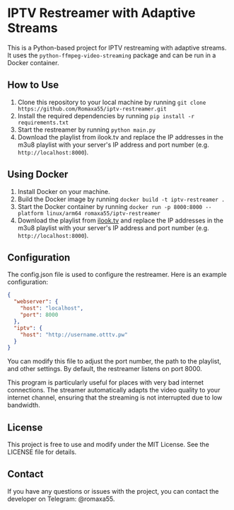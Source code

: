 # IPTV Restreamer with Adaptive Streams

This is a Python-based project for IPTV restreaming with adaptive streams. It uses the `python-ffmpeg-video-streaming` package and can be run in a Docker container.
## How to Use

1. Clone this repository to your local machine by running `git clone https://github.com/Romaxa55/iptv-restreamer.git`
2. Install the required dependencies by running `pip install -r requirements.txt`
3. Start the restreamer by running `python main.py`
4. Download the playlist from ilook.tv and replace the IP addresses in the m3u8 playlist with your server's IP address and port number (e.g. `http://localhost:8000`).

## Using Docker

1. Install Docker on your machine.
2. Build the Docker image by running `docker build -t iptv-restreamer .`
3. Start the Docker container by running `docker run -p 8000:8000 --platform linux/arm64 romaxa55/iptv-restreamer`
4. Download the playlist from [ilook.tv](https://ilook.tv) and replace the IP addresses in the m3u8 playlist with your server's IP address and port number (e.g. `http://localhost:8000`).

## Configuration

The config.json file is used to configure the restreamer. Here is an example configuration:
```json
{
  "webserver": {
    "host": "localhost",
    "port": 8000
  },
  "iptv": {
    "host": "http://username.otttv.pw"
  }
}
```
You can modify this file to adjust the port number, the path to the playlist, and other settings. By default, the restreamer listens on port 8000.


This program is particularly useful for places with very bad internet connections. The streamer automatically adapts the video quality to your internet channel, ensuring that the streaming is not interrupted due to low bandwidth.

## License

This project is free to use and modify under the MIT License. See the LICENSE file for details.

## Contact

If you have any questions or issues with the project, you can contact the developer on Telegram: @romaxa55.
